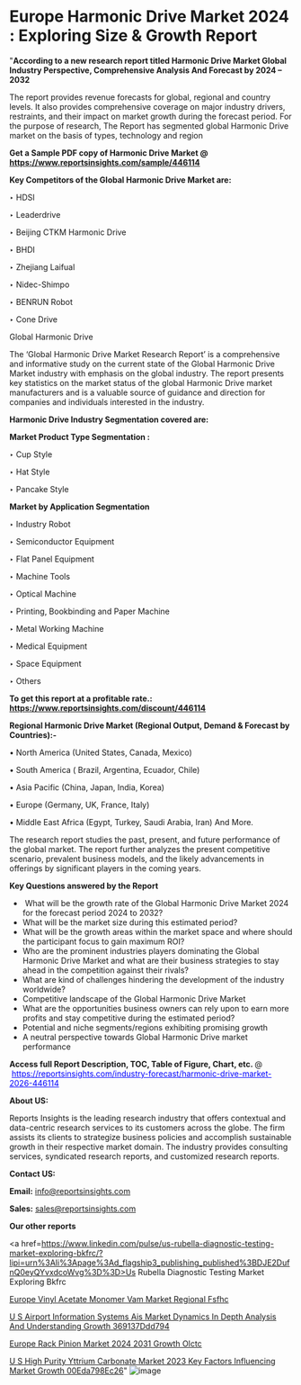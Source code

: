 # Europe Harmonic Drive Market 2024 : Exploring Size & Growth Report

"<strong>According to a new research report titled Harmonic Drive Market Global Industry Perspective, Comprehensive Analysis And Forecast by 2024 – 2032</strong>

The report provides revenue forecasts for global, regional and country levels. It also provides comprehensive coverage on major industry drivers, restraints, and their impact on market growth during the forecast period. For the purpose of research, The Report has segmented global Harmonic Drive market on the basis of types, technology and region

<strong>Get a Sample PDF copy of Harmonic Drive Market </strong><strong>@<a href=https://www.reportsinsights.com/sample/446114 style=color:#0000ff;> https://www.reportsinsights.com/sample/446114</a></strong></font>

<strong>Key Competitors of the Global Harmonic Drive Market are:</strong>

‣ HDSI

‣ Leaderdrive

‣ Beijing CTKM Harmonic Drive

‣ BHDI

‣ Zhejiang Laifual

‣ Nidec-Shimpo

‣ BENRUN Robot

‣ Cone Drive

Global Harmonic Drive

The ‘Global Harmonic Drive Market Research Report’ is a comprehensive and informative study on the current state of the Global Harmonic Drive Market industry with emphasis on the global industry. The report presents key statistics on the market status of the global Harmonic Drive market manufacturers and is a valuable source of guidance and direction for companies and individuals interested in the industry.

<strong>Harmonic Drive Industry Segmentation covered are:</strong>

<strong>Market Product Type Segmentation :</strong>

‣ Cup Style

‣ Hat Style

‣ Pancake Style

<strong>Market by Application Segmentation</strong>

‣ Industry Robot

‣ Semiconductor Equipment

‣ Flat Panel Equipment

‣ Machine Tools

‣ Optical Machine

‣ Printing, Bookbinding and Paper Machine

‣ Metal Working Machine

‣ Medical Equipment

‣ Space Equipment

‣ Others

<strong>To get this report at a profitable rate.: <a href=https://www.reportsinsights.com/discount/446114 style=color:#0000ff;>https://www.reportsinsights.com/discount/446114</a></strong></font>

<strong>Regional Harmonic Drive Market (Regional Output, Demand &amp; Forecast by Countries):-</strong>

• North America (United States, Canada, Mexico)

• South America ( Brazil, Argentina, Ecuador, Chile)

• Asia Pacific (China, Japan, India, Korea)

• Europe (Germany, UK, France, Italy)

• Middle East Africa (Egypt, Turkey, Saudi Arabia, Iran) And More.

The research report studies the past, present, and future performance of the global market. The report further analyzes the present competitive scenario, prevalent business models, and the likely advancements in offerings by significant players in the coming years.

<strong>Key Questions answered by the Report</strong>
<ul>
  <li> What will be the growth rate of the Global Harmonic Drive Market 2024 for the forecast period 2024 to 2032?</li>
  <li>What will be the market size during this estimated period?</li>
  <li>What will be the growth areas within the market space and where should the participant focus to gain maximum ROI?</li>
  <li>Who are the prominent industries players dominating the Global Harmonic Drive Market and what are their business strategies to stay ahead in the competition against their rivals?</li>
  <li>What are kind of challenges hindering the development of the industry worldwide?</li>
  <li>Competitive landscape of the Global Harmonic Drive Market</li>
  <li>What are the opportunities business owners can rely upon to earn more profits and stay competitive during the estimated period?</li>
  <li>Potential and niche segments/regions exhibiting promising growth</li>
  <li>A neutral perspective towards Global Harmonic Drive market performance</li>
</ul>
<strong>Access full Report Description, TOC, Table of Figure, Chart, etc. </strong>@  <a href=https://reportsinsights.com/industry-forecast/harmonic-drive-market-2026-446114 style=color:#0000ff;>https://reportsinsights.com/industry-forecast/harmonic-drive-market-2026-446114</a></font>

<strong><strong>About US</strong>:</strong>

Reports Insights is the leading research industry that offers contextual and data-centric research services to its customers across the globe. The firm assists its clients to strategize business policies and accomplish sustainable growth in their respective market domain. The industry provides consulting services, syndicated research reports, and customized research reports.

<strong>Contact US:</strong>

<p class=""""><b>Email:</b> <a href=mailto:info@reportsinsights.com>info@reportsinsights.com</a></p>
<p class=""""><b>Sales:</b> <a href=mailto:sales@reportsinsights.com>sales@reportsinsights.com</a></p>

<strong>Our other reports</strong>

<a href=https://www.linkedin.com/pulse/us-rubella-diagnostic-testing-market-exploring-bkfrc/?lipi=urn%3Ali%3Apage%3Ad_flagship3_publishing_published%3BDJE2DufnQ0eyQYvxdcoWvg%3D%3D>Us Rubella Diagnostic Testing Market Exploring Bkfrc</a>

<a href=https://www.linkedin.com/pulse/europe-vinyl-acetate-monomer-vam-market-regional-fsfhc/>Europe Vinyl Acetate Monomer Vam Market Regional Fsfhc</a>

<a href=https://medium.com/@singhaakesh50/u-s-airport-information-systems-ais-market-dynamics-in-depth-analysis-and-understanding-growth-369137ddd794>U S Airport Information Systems Ais Market Dynamics In Depth Analysis And Understanding Growth 369137Ddd794</a>

<a href=https://www.linkedin.com/pulse/europe-rack-pinion-market-2024-2031-growth-olctc/>Europe Rack Pinion Market 2024 2031 Growth Olctc</a>

<a href=https://medium.com/@swatiga40/u-s-high-purity-yttrium-carbonate-market-2023-key-factors-influencing-market-growth-00eda798ec26>U S High Purity Yttrium Carbonate Market 2023 Key Factors Influencing Market Growth 00Eda798Ec26</a>"
![image](https://github.com/Reportsinsights123/RIgrowth/assets/158415881/7c70d19c-c431-4c10-b956-77f0eabaa5ae)

